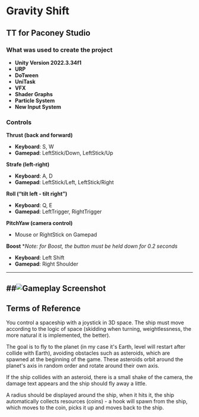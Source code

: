 # Gravity Shift

## TT for Paconey Studio

### What was used to create the project
- **Unity Version 2022.3.34f1**
- **URP**
- **DoTween**
- **UniTask**
- **VFX**
- **Shader Graphs**
- **Particle System**
- **New Input System**

### Controls

**Thrust (back and forward)**  
- **Keyboard**: S, W  
- **Gamepad**: LeftStick/Down, LeftStick/Up  

**Strafe (left-right)**  
- **Keyboard**: A, D  
- **Gamepad**: LeftStick/Left, LeftStick/Right  

**Roll (“tilt left - tilt right”)**  
- **Keyboard**: Q, E  
- **Gamepad**: LeftTrigger, RightTrigger  

**PitchYaw (camera control)**  
- Mouse or RightStick on Gamepad  

**Boost**
**Note: for Boost, the button must be held down for 0.2 seconds*
- **Keyboard**: Left Shift  
- **Gamepad**: Right Shoulder  
---
##![Gameplay Screenshot]([https://ibb.co/pXxtmt6)
---

## Terms of Reference

You control a spaceship with a joystick in 3D space. The ship must move according to the logic of space (skidding when turning, weightlessness, the more natural it is implemented, the better). 

The goal is to fly to the planet (in my case it's Earth, level will restart after collide with Earth), avoiding obstacles such as asteroids, which are spawned at the beginning of the game. These asteroids orbit around the planet's axis in random order and rotate around their own axis. 

If the ship collides with an asteroid, there is a small shake of the camera, the damage text appears and the ship should fly away a little.

A radius should be displayed around the ship, when it hits it, the ship automatically collects resources (coins) - a hook will spawn from the ship, which moves to the coin, picks it up and moves back to the ship.
